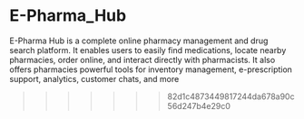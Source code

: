 
# E-Pharma_Hub
E-Pharma Hub is a complete online pharmacy management and drug search platform. It enables users to easily find medications, locate nearby pharmacies, order online, and interact directly with pharmacists. It also offers pharmacies powerful tools for inventory management, e-prescription support, analytics, customer chats, and more
>>>>>>> 82d1c4873449817244da678a90c56d247b4e29c0
